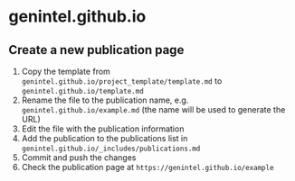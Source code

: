 # genintel.github.io

## Create a new publication page
1. Copy the template from `genintel.github.io/project_template/template.md` to `genintel.github.io/template.md`
2. Rename the file to the publication name, e.g. `genintel.github.io/example.md` (the name will be used to generate the URL)
3. Edit the file with the publication information
4. Add the publication to the publications list in `genintel.github.io/_includes/publications.md`
5. Commit and push the changes
6. Check the publication page at `https://genintel.github.io/example`
